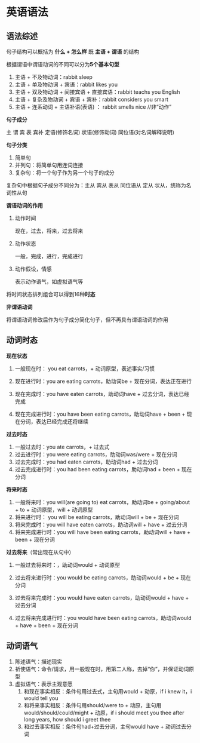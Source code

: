 # 英语语法

## 语法综述

句子结构可以概括为 **什么 + 怎么样** 既 **主语 + 谓语** 的结构

根据谓语中谓语动词的不同可以分为**5个基本句型**

1. 主语 + 不及物动词：rabbit sleep
2. 主语 + 单及物动词 + 宾语：rabbit likes you
3. 主语 + 双及物动词 + 间接宾语 + 直接宾语：rabbit teachs you English
4. 主语 + 复杂及物动词 + 宾语 + 宾补：rabbit considers you smart
5. 主语 + 连系动词 + 主语补语(表语) ： rabbit smells nice //非“动作”

**句子成分**

主 谓 宾 表 宾补 定语(修饰名词) 状语(修饰动词) 同位语(对名词解释说明)

**句子分类**

1. 简单句
2. 并列句：将简单句用连词连接
3. 复杂句：将一个句子作为另一个句子的成分

复杂句中根据句子成分不同分为：主从 宾从 表从 同位语从 定从 状从，统称为名词性从句

**谓语动词的作用**

1. 动作时间

    现在，过去，将来，过去将来 

2. 动作状态

   一般，完成，进行，完成进行

3. 动作假设，情感

   表示动作语气，如虚拟语气等

将时间状态排列组合可以得到16种**时态**

**非谓语动词**

 将谓语动词修改后作为句子成分简化句子，但不再具有谓语动词的作用

## 动词时态

**现在状态**

1. 一般现在时： you eat carrots，+ 动词原型，表述事实/习惯

2. 现在进行时：you are eating carrots，助动词be + 现在分词，表达正在进行

3. 现在完成时：you have eaten carrots，助动词have + 过去分词，表达已经完成

4. 现在完成进行时：you have been eating carrots，助动词have + been + 现在分词，表达已经完成还将继续

**过去时态**

1. 一般过去时：you ate carrots，+ 过去式
2. 过去进行时：you were eating carrots，助动词was/were + 现在分词
3. 过去完成时：you had eaten carrots，助动词had + 过去分词
4. 过去完成进行时：you had been eating carrots，助动词had + been + 现在分词

**将来时态**

1. 一般将来时：you will(are going to) eat carrots，助动词be + going/about + to + 动词原型，will + 动词原型
2. 将来进行时： you will be eating carrots，助动词will + be + 现在分词
3. 将来完成时：you will have eaten carrots，助动词will + have + 过去分词
4. 将来完成进行时：you will have been eating carrots，助动词will + have + been + 现在分词

**过去将来**（常出现在从句中）

1. 一般过去将来时：，助动词would + 动词原型

2. 过去将来进行时：you would be eating carrots，助动词would + be + 现在分词

3. 过去将来完成时：you would have eaten carrots，助动词would + have + 过去分词

4. 过去将来完成进行时：you would have been eating carrots，助动词would + have + been + 现在分词
## 动词语气

1. 陈述语气：描述现实
2. 祈使语气：命令/请求，用一般现在时，用第二人称，去掉“你”，并保证动词原型
3. 虚拟语气：表示主观意愿
   1. 和现在事实相反：条件句用过去式，主句用would + 动原，if i knew it，i would tell you
   2. 和将来事实相反：条件句用should/were to + 动原，主句用would/should/could/might + 动原，if i should meet you thee after long years, how should i greet thee
   3. 和过去事实相反：条件句had+过去分词，主句would have + 动词过去分词



   
